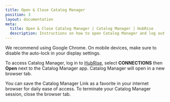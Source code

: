 ```yaml
---
title: Open & Close Catalog Manager
position: 3
layout: documentation
meta:
  title: Open & Close Catalog Manager | Catalog Manager | HubRise
  description: Instructions on how to open Catalog Manager and log out from it. Synchronise catalogs between your EPOS and your other apps.
---
```


We recommend using Google Chrome. On mobile devices, make sure to disable the auto-lock in your display settings.

To access Catalog Manager, log in to [HubRise](https://manager.hubrise.com), select **CONNECTIONS** then **Open** next to the Catalog Manager app. Catalog Manager will open in a new browser tab.

You can save the Catalog Manager Link as a favorite in your internet browser for daily ease of access. To terminate your Catalog Manager session, close the browser tab.


